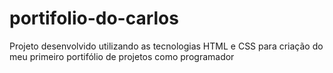 # portifolio-do-carlos
Projeto desenvolvido utilizando as tecnologias HTML e CSS para criação do meu primeiro portifólio de projetos como programador 
